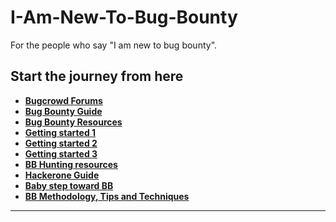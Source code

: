 # I-Am-New-To-Bug-Bounty
For the people who say "I am new to bug bounty".

## Start the journey from here
* **[Bugcrowd Forums](https://forum.bugcrowd.com/t/researcher-resources-how-to-become-a-bug-bounty-hunter/1102)**
* **[Bug Bounty Guide](https://bugbountyguide.com/hunters/get-started.html)**
* **[Bug Bounty Resources](https://github.com/1ndianl33t/Bugbounty-Resources)**
* **[Getting started 1](https://medium.com/inbughunters/getting-started-in-bug-bounty-7052da28445a)**
* **[Getting started 2](https://www.geeksforgeeks.org/how-to-get-started-with-bug-bounty/)**
* **[Getting started 3](https://owasp.org/www-pdf-archive/Getting_Started_with_Bug_Bounty..pdf)**
* **[BB Hunting resources](https://github.com/nahamsec/Resources-for-Beginner-Bug-Bounty-Hunters)**
* **[Hackerone Guide](https://www.hackerone.com/resources/e-book/the-beginners-guide-to-bug-bounty-programs-1)**
* **[Baby step toward BB](https://medium.com/@sankethsharath/my-baby-steps-towards-bug-bounty-hunting-an-exciting-yet-arduous-journey-f92ca12eb039)**
* **[BB Methodology, Tips and Techniques](https://eforensicsmag.com/bug-bounty-methodology-ttp-tacticstechniques-and-procedures-v-2-0/)**

---



